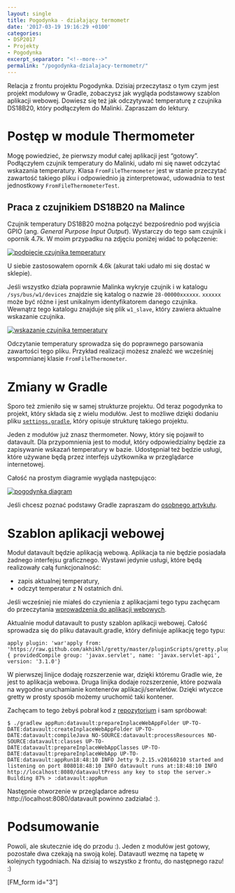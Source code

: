 ```yaml
---
layout: single
title: Pogodynka - działający termometr
date: '2017-03-19 19:16:29 +0100'
categories:
- DSP2017
- Projekty
- Pogodynka
excerpt_separator: "<!--more-->"
permalink: "/pogodynka-dzialajacy-termometr/"
---
```

Relacja z frontu projektu Pogodynka. Dzisiaj przeczytasz o tym czym jest projekt modułowy w Gradle, zobaczysz jak wygląda podstawowy szablon aplikacji webowej. Dowiesz się też jak odczytywać temperaturę z czujnika DS18B20, który podłączyłem do Malinki. Zapraszam do lektury.

# Postęp w module Thermometer
  
Mogę powiedzieć, że pierwszy moduł całej aplikacji jest “gotowy”. Podłączyłem czujnik temperatury do Malinki, udało mi się nawet odczytać wskazania temperatury. Klasa `FromFileThermometer` jest w stanie przeczytać zawartość takiego pliku i odpowiednio ją zinterpretować, udowadnia to test jednostkowy `FromFileThermometerTest`.
## Praca z czujnikiem DS18B20 na Malince
  
Czujnik temperatury DS18B20 można połączyć bezpośrednio pod wyjścia GPIO (ang. _General Purpose Input Output_). Wystarczy do tego sam czujnik i opornik 4.7k. W moim przypadku na zdjęciu poniżej widać to połączenie:

[![podpięcie czujnika temperatury](http://www.samouczekprogramisty.pl/wp-content/uploads/2017/03/raspberry_pi_polaczenie-225x300.jpg)](http://www.samouczekprogramisty.pl/wp-content/uploads/2017/03/raspberry_pi_polaczenie.jpg)

U siebie zastosowałem opornik 4.6k (akurat taki udało mi się dostać w sklepie).

Jeśli wszystko działa poprawnie Malinka wykryje czujnik i w katalogu `/sys/bus/w1/devices` znajdzie się katalog o nazwie `28-00000xxxxxx`. `xxxxxx` może być różne i jest unikalnym identyfikatorem danego czujnika. Wewnątrz tego katalogu znajduje się plik `w1_slave`, który zawiera aktualne wskazanie czujnika.

[![wskazanie czujnika temperatury](http://www.samouczekprogramisty.pl/wp-content/uploads/2017/03/raspberry_pi_temperature-300x180.png)](http://www.samouczekprogramisty.pl/wp-content/uploads/2017/03/raspberry_pi_temperature.png)

Odczytanie temperatury sprowadza się do poprawnego parsowania zawartości tego pliku. Przykład realizacji możesz znaleźć we wcześniej wspomnianej klasie `FromFileThermometer`.

# Zmiany w Gradle
  
Sporo też zmieniło się w samej strukturze projektu. Od teraz pogodynka to projekt, który składa się z wielu modułów. Jest to możliwe dzięki dodaniu pliku [`settings.gradle`](https://github.com/SamouczekProgramisty/Pogodynka/blob/master/settings.gradle), który opisuje strukturę takiego projektu.

Jeden z modułów już znasz thermometer. Nowy, który się pojawił to datavault. Dla przypomnienia jest to moduł, który odpowiedzialny będzie za zapisywanie wskazań temperatury w bazie. Udostępniał też będzie usługi, które używane będą przez interfejs użytkownika w przeglądarce internetowej.

Całość na prostym diagramie wygląda następująco:

[![pogodynka diagram](http://www.samouczekprogramisty.pl/wp-content/uploads/2017/03/diagram_pogodynka-300x127.jpg)](http://www.samouczekprogramisty.pl/wp-content/uploads/2017/03/diagram_pogodynka.jpg)

Jeśli chcesz poznać podstawy Gradle zapraszam do [osobnego artykułu](http://www.samouczekprogramisty.pl/wstep-do-gradle/).

# Szablon aplikacji webowej
  
Moduł datavault będzie aplikacją webową. Aplikacja ta nie będzie posiadała żadnego interfejsu graficznego. Wystawi jedynie usługi, które będą realizowały całą funkcjonalność:
- zapis aktualnej temperatury,
- odczyt temperatur z N ostatnich dni.
  
  
Jeśli wcześniej nie miałeś do czynienia z aplikacjami tego typu zachęcam do przeczytania [wprowadzenia do aplikacji webowych](http://www.samouczekprogramisty.pl/wprowadzenie-do-aplikacji-webowych/).

Aktualnie moduł datavault to pusty szablon aplikacji webowej. Całość sprowadza się do pliku datavault.gradle, który definiuje aplikację tego typu:

    apply plugin: 'war'apply from: 'https://raw.github.com/akhikhl/gretty/master/pluginScripts/gretty.plugin'dependencies { providedCompile group: 'javax.servlet', name: 'javax.servlet-api', version: '3.1.0'}

  
W pierwszej linijce dodaję rozszerzenie war, dzięki któremu Gradle wie, że jest to aplikacja webowa. Druga linijka dodaje rozszerzenie, które pozwala na wygodne uruchamianie kontenerów aplikacji/serwletów. Dzięki wtyczce gretty w prosty sposób możemy uruchomić taki kontener.

Zachęcam to tego żebyś pobrał kod z [repozytorium](https://github.com/SamouczekProgramisty/Pogodynka) i sam spróbował:

    $ ./gradlew appRun:datavault:prepareInplaceWebAppFolder UP-TO-DATE:datavault:createInplaceWebAppFolder UP-TO-DATE:datavault:compileJava NO-SOURCE:datavault:processResources NO-SOURCE:datavault:classes UP-TO-DATE:datavault:prepareInplaceWebAppClasses UP-TO-DATE:datavault:prepareInplaceWebApp UP-TO-DATE:datavault:appRun18:48:10 INFO Jetty 9.2.15.v20160210 started and listening on port 808018:48:10 INFO datavault runs at:18:48:10 INFO http://localhost:8080/datavaultPress any key to stop the server.> Building 87% > :datavault:appRun

  
Następnie otworzenie w przeglądarce adresu http://localhost:8080/datavault powinno zadziałać :).
# Podsumowanie
  
Powoli, ale skutecznie idę do przodu :). Jeden z modułów jest gotowy, pozostałe dwa czekają na swoją kolej. Datavautl wezmę na tapetę w kolejnych tygodniach. Na dzisiaj to wszystko z frontu, do następnego razu! :)

[FM\_form id="3"]

